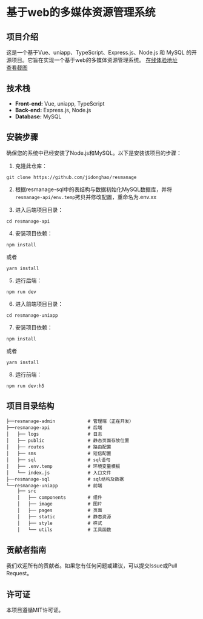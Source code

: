 # 基于web的多媒体资源管理系统

## 项目介绍

这是一个基于Vue、uniapp、TypeScript、Express.js、Node.js 和 MySQL 的开源项目。它旨在实现一个基于web的多媒体资源管理系统。
[在线体验地址](https://res.dhxt.fun)  
[查看截图](https://github.com/jidonghao/resmanage/tree/master/document)  

## 技术栈

- **Front-end:** Vue, uniapp, TypeScript
- **Back-end:** Express.js, Node.js
- **Database:** MySQL

## 安装步骤

确保您的系统中已经安装了Node.js和MySQL。以下是安装该项目的步骤：

1. 克隆此仓库：
```
git clone https://github.com/jidonghao/resmanage
```

2. 根据resmanage-sql中的表结构与数据初始化MySQL数据库，并将 `resmanage-api/env.temp`拷贝并修改配置，重命名为.env.xx

3. 进入后端项目目录：
```
cd resmanage-api
```

4. 安装项目依赖：
```
npm install
```
或者
```
yarn install
```

5. 运行后端：
```
npm run dev
```

6. 进入前端项目目录：
```
cd resmanage-uniapp
```

7. 安装项目依赖：
```
npm install
```
或者
```
yarn install
```

8. 运行前端：
```
npm run dev:h5
```

## 项目目录结构

```
├──resmanage-admin            # 管理端（正在开发）
├──resmanage-api              # 后端
│   ├── logs                  # 日志
│   ├── public                # 静态页面存放位置
│   ├── routes                # 路由配置
│   ├── sms                   # 短信配置
│   ├── sql                   # sql语句
│   ├── .env.temp             # 环境变量模板
│   └── index.js              # 入口文件
├──resmanage-sql              # sql结构及数据
└──resmanage-uniapp           # 前端
    ├── src                
    │   ├── components        # 组件
    │   ├── image             # 图片
    │   ├── pages             # 页面
    │   ├── static            # 静态资源
    │   ├── style             # 样式
    │   └── utils             # 工具函数
```

## 贡献者指南

我们欢迎所有的贡献者。如果您有任何问题或建议，可以提交Issue或Pull Request。

## 许可证

本项目遵循MIT许可证。
